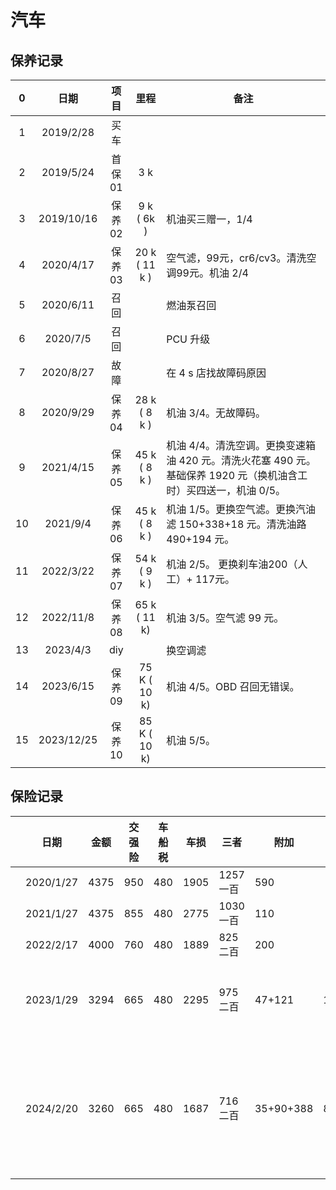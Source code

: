 # 汽车

## 保养记录

| 0  |     日期     |   项目    |      里程       | 备注                                                                   |
|:--:|:----------:|:-------:|:-------------:|----------------------------------------------------------------------|
| 1  | 2019/2/28  |   买车    |               |                                                                      |
| 2  | 2019/5/24  |  首保01   |      3 k      |                                                                      |
| 3  | 2019/10/16 |  保养02   |  9 k ( 6k )   | 机油买三赠一，1/4                                                           |
| 4  | 2020/4/17  |  保养03   | 20 k ( 11 k ) | 空气滤，99元，cr6/cv3。清洗空调99元。机油 2/4                                       |
| 5  | 2020/6/11  |   召回    |               | 燃油泵召回                                                                |
| 6  |  2020/7/5  |   召回    |               | PCU 升级                                                               |
| 7  | 2020/8/27  |   故障    |               | 在 4 s 店找故障码原因                                                        |
| 8  | 2020/9/29  |  保养04   | 28 k ( 8 k )  | 机油 3/4。无故障码。                                                         |
| 9  | 2021/4/15  |  保养05   | 45 k ( 8 k )  | 机油 4/4。清洗空调。更换变速箱油 420 元。清洗火花塞 490 元。基础保养 1920 元（换机油含工时）买四送一，机油 0/5。 |
| 10 |  2021/9/4  |  保养06   | 45 k ( 8 k )  | 机油 1/5。更换空气滤。更换汽油滤 150+338+18 元。清洗油路 490+194 元。                      |
| 11 | 2022/3/22  |  保养07   | 54 k ( 9 k )  | 机油 2/5。 更换刹车油200（人工）+ 117元。                                          |
| 12 | 2022/11/8  |  保养08   | 65 k ( 11 k)  | 机油 3/5。空气滤 99 元。                                                     |
| 13 |  2023/4/3  |   diy   |               | 换空调滤                                                                 |
| 14 | 2023/6/15  |  保养09   | 75 K ( 10 k)  | 机油 4/5。OBD 召回无错误。                                                    |
| 15 | 2023/12/25 |  保养10   | 85 K ( 10 k)  | 机油 5/5。                                                              |

## 保险记录
|   | 日期        | 金额   | 交强险 | 车船税 | 车损   | 三者     | 附加        | 返现   | 备注        |
|---|-----------|------|-----|-----|------|--------|-----------|------|-----------|
|   | 2020/1/27 | 4375 | 950 | 480 | 1905 | 1257一百 | 590       |      |           |
|   | 2021/1/27 | 4375 | 855 | 480 | 2775 | 1030一百 | 110       |      |           |
|   | 2022/2/17 | 4000 | 760 | 480 | 1889 | 825二百  | 200       |      |           |
|   | 2023/1/29 | 3294 | 665 | 480 | 2295 | 975二百  | 47+121    | 1550 | 交强险下浮     |
|   | 2024/2/20 | 3260 | 665 | 480 | 1687 | 716二百  | 35+90+388 | 801  | 交强险和商业险下浮 |
